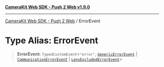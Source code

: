 [**CameraKit Web SDK - Push 2 Web v1.9.0**](../README.md)

***

[CameraKit Web SDK - Push 2 Web](../globals.md) / ErrorEvent

# Type Alias: ErrorEvent

> **ErrorEvent**: `TypedCustomEvent`\<`"error"`, [`GenericErrorEvent`](GenericErrorEvent.md) \| [`CommunicationErrorEvent`](CommunicationErrorEvent.md) \| [`LensExcludedErrorEvent`](LensExcludedErrorEvent.md)\>
